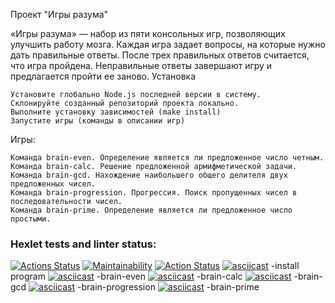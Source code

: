 Проект "Игры разума"

«Игры разума» — набор из пяти консольных игр, позволяющих улучшить работу мозга. Каждая игра задает вопросы, на которые нужно дать правильные ответы. После трех правильных ответов считается, что игра пройдена. Неправильные ответы завершают игру и предлагается пройти ее заново.
Установка

    Установите глобально Node.js последней версии в систему.
    Склонируйте созданный репозиторий проекта локально.
    Выполните установку зависимостей (make install)
    Запустите игры (команды в описании игр)

Игры:

    Команда brain-even. Определение является ли предложенное число четным.
    Команда brain-calc. Решение предложенной армифметической задачи.
    Команда brain-gcd. Нахождение наибольшего общего делителя двух предложенных чисел.
    Команда brain-progression. Прогрессия. Поиск пропущенных чисел в последовательности чисел.
    Команда brain-prime. Определение является ли предложенное число простыми.

### Hexlet tests and linter status:
[![Actions Status](https://github.com/BelarusWillBeFree/frontend-project-lvl1/workflows/hexlet-check/badge.svg)](https://github.com/BelarusWillBeFree/frontend-project-lvl1/actions)
[![Maintainability](https://api.codeclimate.com/v1/badges/a99a88d28ad37a79dbf6/maintainability)](https://codeclimate.com/github/codeclimate/codeclimate/maintainability)
[![Action Status](https://github.com/BelarusWillBeFree/frontend-project-lvl1/actions/workflows/makeLint.yml/badge.svg)](https://github.com/BelarusWillBeFree/frontend-project-lvl1/actions)
[![asciicast](https://asciinema.org/a/CTvHSKcH4GBkp1AWaUQVaaMYz.svg)](https://asciinema.org/a/CTvHSKcH4GBkp1AWaUQVaaMYz) -install program
[![asciicast](https://asciinema.org/a/ZmUZACP0A3V6NYg98KgXviuTh.svg)](https://asciinema.org/a/ZmUZACP0A3V6NYg98KgXviuTh) -brain-even
[![asciicast](https://asciinema.org/a/r8qXBew74kHptAuMp2dumE9yE.svg)](https://asciinema.org/a/r8qXBew74kHptAuMp2dumE9yE) -brain-calc
[![asciicast](https://asciinema.org/a/RnW2HQas9E0wBCAZF0HvmkJhx.svg)](https://asciinema.org/a/RnW2HQas9E0wBCAZF0HvmkJhx) -brain-gcd
[![asciicast](https://asciinema.org/a/AEqtcGDBqgLgBNTpdjngR91b6.svg)](https://asciinema.org/a/AEqtcGDBqgLgBNTpdjngR91b6) -brain-progression 
[![asciicast](https://asciinema.org/a/UWXEbQJrfEdaNmcFbJOEUYSZc.svg)](https://asciinema.org/a/UWXEbQJrfEdaNmcFbJOEUYSZc) -brain-prime